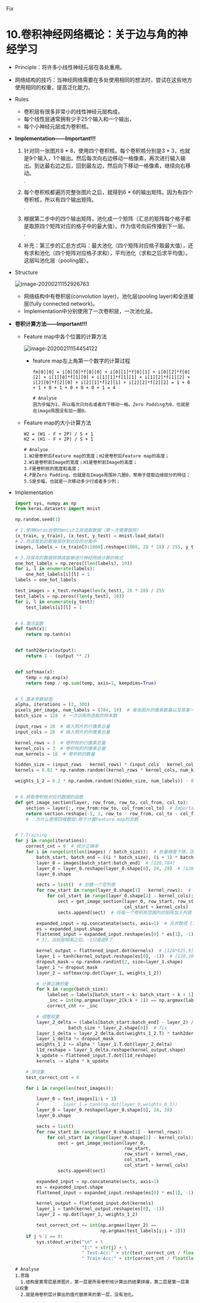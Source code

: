 Fix

# 10.卷积神经网络概论：关于边与角的神经学习

- Principle：将许多小线性神经元层在各处重用。

- 网络结构的技巧：当神经网络需要在多处使用相同的想法时，尝试在这些地方使用相同的权重，提高泛化能力。

- Rules

  - 卷积层有很多非常小的线性神经元层构成，
  - 每个线性层通常拥有少于25个输入和一个输出，
  - 每个小神经元层成为卷积核。

- **Implementation——Important!!!**

  1. 针对同一张图片8 * 8，使用四个卷积核。每个卷积核分别是3 * 3，也就是9个输入，1个输出。然后每次向右边移动一格像素，再次进行输入输出。到达最右边之后，回到最左边，然后向下移动一格像素，继续向右移动。

     <img src="assets/卷积1.jpg" style="zoom:20%;" />

  2. 每个卷积核都遍历完整张图片之后，就得到6 * 6的输出矩阵。因为有四个卷积核，所以有四个输出矩阵。

     <img src="assets/卷积2.jpg" style="zoom:20%;" />

  3. 根据第二步中的四个输出矩阵，池化成一个矩阵（汇总的矩阵每个格子都是取原四个矩阵对应的格子中的最大值）。作为信号向前传播到下一层。

     <img src="assets/卷积3.jpg" style="zoom:20%;" />

  4. 补充：第三步的汇总方式叫：最大池化（四个矩阵对应格子取最大值），还有求和池化（四个矩阵对应格子求和），平均池化（求和之后求平均值）。这层叫池化层（pooling层）。

  

- Structure

  ![image-20200211152926763](assets/structure.png)

  - 网络结构中有卷积层(convolution layer)，池化层(pooling layer)和全连接层(fully connected network)。
  - Implementation中分别使用了一次卷积层，一次池化层。

- **卷积计算方法——Important!!!**

  <!--image是原图片，filter为卷积核，feature map为卷积结果-->

  - Feature map中各个位置的计算方法

    ![image-20200211154454122](assets/calculate1.png)

    - feature map左上角第一个数字的计算过程

      ```shell
      fm[0][0] = i[0][0]*f[0][0] + i[0][1]*f[0][1] + i[0][2]*f[0][2] + i[1][0]*f[1][0] + i[1][1]*f[1][1] + i[1][2]*f[1][2] + i[2][0]*f[2][0] + i[2][1]*f[2][1] + i[2][2]*f[2][2] = 1 + 0 + 1 + 0 + 1 + 0 + 0 + 0 + 1 = 4
      ```

      ```shell
      # Analyse
      因为步幅为1，所以每次只向右或者向下移动一格。Zero Padding为0，也就是在image周围没有加一圈0。
      ```

  - Feature map的大小计算方法

    ```
    W2 = (W1 - F + 2P) / S + 1
    H2 = (H1 - F + 2P) / S + 1
    ```

    ```shell
    # Analyse
    1.W2是卷积后Feature map的宽度；H2是卷积后Feature map的高度；
    2.W1是卷积前Image的宽度；H1是卷积前Image的高度；
    3.F是卷积核的宽度和高度；
    4.P是Zero Padding，也就是在Image周围补几圈0，常用于提取边缘部分的特征；
    5.S是步幅，也就是一次移动多少行或者多少列；
    ```

- Implementation

  ```python
  import sys, numpy as np
  from keras.datasets import mnist
  
  np.random.seed(1)
  
  # 1.使用Keras自带的mnist工具读取数据（第一次需要联网）
  (x_train, y_train), (x_test, y_test) = mnist.load_data()
  # 2.将读取到的数据保存到对应的对象中
  images, labels = (x_train[0:1000].reshape(1000, 28 * 28) / 255, y_train[0:1000])
  
  # 3.将保存的数据转换成能够进行神经网络计算的格式
  one_hot_labels = np.zeros((len(labels), 10))
  for i, l in enumerate(labels):
      one_hot_labels[i][l] = 1
  labels = one_hot_labels
  
  test_images = x_test.reshape(len(x_test), 28 * 28) / 255
  test_labels = np.zeros((len(y_test), 10))
  for i, l in enumerate(y_test):
      test_labels[i][l] = 1
  
  
  # 4.激活函数
  def tanh(x):
      return np.tanh(x)
  
  
  def tanh2deriv(output):
      return 1 - (output ** 2)
  
  
  def softmax(x):
      temp = np.exp(x)
      return temp / np.sum(temp, axis=1, keepdims=True)
  
  
  # 5.基本参数赋值
  alpha, iterations = (2, 300)
  pixels_per_image, num_labels = (784, 10)  # 每张图片的像素数量以及答案一共是10个
  batch_size = 128  # 一次训练所选取的样本数
  
  input_rows = 28  # 输入照片的行像素总量
  input_cols = 28  # 输入照片的列像素总量
  
  kernel_rows = 3  # 卷积核的行像素总量
  kernel_cols = 3  # 卷积核的列像素总量
  num_kernels = 16  # 卷积核的数量
  
  hidden_size = (input_rows - kernel_rows) * (input_cols - kernel_cols) * num_kernels  # fix:隐藏层的节点数量
  kernels = 0.02 * np.random.random((kernel_rows * kernel_cols, num_kernels)) - 0.01  # [9,16]
  
  weights_1_2 = 0.2 * np.random.random((hidden_size, num_labels)) - 0.1  # [625 * 16, 10] = [10000,10]
  
  
  # 6.获取卷积核对应的数据的函数
  def get_image_section(layer, row_from, row_to, col_from, col_to):
      section = layer[:, row_from:row_to, col_from:col_to]  # Important：这是三维数组 [128,3,3]
      return section.reshape(-1, 1, row_to - row_from, col_to - col_from)  # fix
      # ：为什么使用四维数组:用于计算Feature map的总数
  
  
  # 7.Training
  for j in range(iterations):
      correct_cnt = 0  # 统计正确率
      for i in range(int(len(images) / batch_size)):  # 批量梯度下降，因此分批循环
          batch_start, batch_end = ((i * batch_size), (i + 1) * batch_size)
          layer_0 = images[batch_start:batch_end]  # [128,784]
          layer_0 = layer_0.reshape(layer_0.shape[0], 28, 28)  # [128,28,28]三维数组
          layer_0.shape
  
          sects = list()  # 创建一个空列表
          for row_start in range(layer_0.shape[1] - kernel_rows):  # 卷积核行移动范围是是从0到图片行数减去卷积核行数
              for col_start in range(layer_0.shape[2] - kernel_cols):
                  sect = get_image_section(layer_0, row_start, row_start + kernel_rows, col_start,
                                           col_start + kernel_cols)  # [128, 1, 3, 3]
                  sects.append(sect)  # 将每一个卷积核范围内的矩阵加入列表
  
          expanded_input = np.concatenate(sects, axis=1)  # 合并数组 [128,625,3,3]
          es = expanded_input.shape
          flattened_input = expanded_input.reshape(es[0] * es[1], -1)  # -1代表自适应，因为原来是[128,625,3,
          # 3]，当前面相乘之后，-1只能是9了
  
          kernel_output = flattened_input.dot(kernels)  # [128*625,9] * [9,16] = [80000,16]
          layer_1 = tanh(kernel_output.reshape(es[0], -1))  # [128,10000]
          dropout_mask = np.random.randint(2, size=layer_1.shape)
          layer_1 *= dropout_mask
          layer_2 = softmax(np.dot(layer_1, weights_1_2))
  
          # 计算正确的量
          for k in range(batch_size):
              labelset = labels[batch_start + k: batch_start + k + 1]
              _inc = int(np.argmax(layer_2[k:k + 1]) == np.argmax(labelset))
              correct_cnt += _inc
  
          # 调整权重
          layer_2_delta = (labels[batch_start:batch_end] - layer_2) / (
                      batch_size * layer_2.shape[0])  # fix
          layer_1_delta = layer_2_delta.dot(weights_1_2.T) * tanh2deriv(layer_1)
          layer_1_delta *= dropout_mask
          weights_1_2 += alpha * layer_1.T.dot(layer_2_delta)
          l1d_reshape = layer_1_delta.reshape(kernel_output.shape)
          k_update = flattened_input.T.dot(l1d_reshape)
          kernels -= alpha * k_update
  
      # 测试集
      test_correct_cnt = 0
  
      for i in range(len(test_images)):
  
          layer_0 = test_images[i:i + 1]
          #         layer_1 = tanh(np.dot(layer_0,weights_0_1))
          layer_0 = layer_0.reshape(layer_0.shape[0], 28, 28)
          layer_0.shape
  
          sects = list()
          for row_start in range(layer_0.shape[1] - kernel_rows):
              for col_start in range(layer_0.shape[2] - kernel_cols):
                  sect = get_image_section(layer_0,
                                           row_start,
                                           row_start + kernel_rows,
                                           col_start,
                                           col_start + kernel_cols)
                  sects.append(sect)
  
          expanded_input = np.concatenate(sects, axis=1)
          es = expanded_input.shape
          flattened_input = expanded_input.reshape(es[0] * es[1], -1)
  
          kernel_output = flattened_input.dot(kernels)
          layer_1 = tanh(kernel_output.reshape(es[0], -1))
          layer_2 = np.dot(layer_1, weights_1_2)
  
          test_correct_cnt += int(np.argmax(layer_2) ==
                                  np.argmax(test_labels[i:i + 1]))
      if j % 1 == 0:
          sys.stdout.write("\n" + \
                           "I:" + str(j) + \
                           " Test-Acc:" + str(test_correct_cnt / float(len(test_images))) + \
                           " Train-Acc:" + str(correct_cnt / float(len(images))))
  
  ```

  ```shell
  # Analyse
  1.思路
  	1.结构是第零层是原图片，第一层是所有卷积核计算出的结果拼接，第二层是第一层乘以权重
  	2.就是用卷积层计算出的值代替原来的第一层，没有池化。
  ```

  